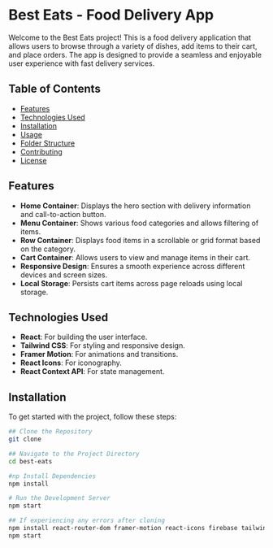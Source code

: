 # Best Eats - Food Delivery App

Welcome to the Best Eats project! This is a food delivery application that allows users to browse through a variety of dishes, add items to their cart, and place orders. The app is designed to provide a seamless and enjoyable user experience with fast delivery services.

## Table of Contents

- [Features](#features)
- [Technologies Used](#technologies-used)
- [Installation](#installation)
- [Usage](#usage)
- [Folder Structure](#folder-structure)
- [Contributing](#contributing)
- [License](#license)

## Features

- **Home Container**: Displays the hero section with delivery information and call-to-action button.
- **Menu Container**: Shows various food categories and allows filtering of items.
- **Row Container**: Displays food items in a scrollable or grid format based on the category.
- **Cart Container**: Allows users to view and manage items in their cart.
- **Responsive Design**: Ensures a smooth experience across different devices and screen sizes.
- **Local Storage**: Persists cart items across page reloads using local storage.

## Technologies Used

- **React**: For building the user interface.
- **Tailwind CSS**: For styling and responsive design.
- **Framer Motion**: For animations and transitions.
- **React Icons**: For iconography.
- **React Context API**: For state management.

## Installation

To get started with the project, follow these steps:

```bash
## Clone the Repository
git clone

## Navigate to the Project Directory
cd best-eats

#np Install Dependencies
npm install

# Run the Development Server
npm start

## If experiencing any errors after cloning 
npm install react-router-dom framer-motion react-icons firebase tailwind-scrollbar
npm start